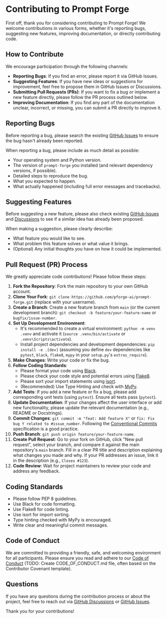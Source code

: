 # Contributing to Prompt Forge

First off, thank you for considering contributing to Prompt Forge! We welcome contributions in various forms, whether it's reporting bugs, suggesting new features, improving documentation, or directly contributing code.

## How to Contribute

We encourage participation through the following channels:

* **Reporting Bugs**: If you find an error, please report it via GitHub Issues.
* **Suggesting Features**: If you have new ideas or suggestions for improvement, feel free to propose them in GitHub Issues or Discussions.
* **Submitting Pull Requests (PRs)**: If you want to fix a bug or implement a new feature directly, please follow the PR process outlined below.
* **Improving Documentation**: If you find any part of the documentation unclear, incorrect, or missing, you can submit a PR directly to improve it.

## Reporting Bugs

Before reporting a bug, please search the existing [GitHub Issues](https://github.com/pforge-ai/prompt-forge/issues) to ensure the bug hasn't already been reported.

When reporting a bug, please include as much detail as possible:

* Your operating system and Python version.
* The version of `prompt-forge` you installed (and relevant dependency versions, if possible).
* Detailed steps to reproduce the bug.
* What you expected to happen.
* What actually happened (including full error messages and tracebacks).

## Suggesting Features

Before suggesting a new feature, please also check existing [GitHub Issues](https://github.com/pforge-ai/prompt-forge/issues) and [Discussions](https://github.com/pforge-ai/prompt-forge/discussions) to see if a similar idea has already been proposed.

When making a suggestion, please clearly describe:

* What feature you would like to see.
* What problem this feature solves or what value it brings.
* (Optional) Any initial thoughts you have on how it could be implemented.

## Pull Request (PR) Process

We greatly appreciate code contributions! Please follow these steps:

1.  **Fork the Repository**: Fork the main repository to your own GitHub account.
2.  **Clone Your Fork**: `git clone https://github.com/pforge-ai/prompt-forge.git` (replace with your username).
3.  **Create a Branch**: Create a new feature branch from `main` (or the current development branch): `git checkout -b feature/your-feature-name` or `bugfix/issue-number`.
4.  **Set Up Development Environment**:
    * It's recommended to create a virtual environment: `python -m venv .venv` and activate it (`source .venv/bin/activate` or `.venv\Scripts\activate`).
    * Install project dependencies and development dependencies: `pip install -e .[dev]` (assuming you define `dev` dependencies like `pytest`, `black`, `flake8`, `mypy` in your `setup.py`'s `extras_require`).
5.  **Make Changes**: Write your code or fix the bug.
6.  **Follow Coding Standards**:
    * Please format your code using [Black](https://github.com/psf/black).
    * Please check your code style and potential errors using [Flake8](https://flake8.pycqa.org/en/latest/).
    * Please sort your import statements using [isort](https://pycqa.github.io/isort/).
    * (Recommended) Use Type Hinting and check with [MyPy](http://mypy-lang.org/).
7.  **Add Tests**: If you add a new feature or fix a bug, please add corresponding unit tests (using `pytest`). Ensure all tests pass (`pytest`).
8.  **Update Documentation**: If your changes affect the user interface or add new functionality, please update the relevant documentation (e.g., README or Docstrings).
9.  **Commit Changes**: `git commit -m "feat: Add feature X"` or `fix: Fix bug Y related to #issue_number`. Following the [Conventional Commits](https://www.conventionalcommits.org/) specification is a good practice.
10. **Push Branch**: `git push origin feature/your-feature-name`.
11. **Create Pull Request**: Go to your fork on GitHub, click "New pull request", select your branch, and compare it against the main repository's `main` branch. Fill in a clear PR title and description explaining what changes you made and why. If your PR addresses an issue, link it in the description (e.g., `Closes #123`).
12. **Code Review**: Wait for project maintainers to review your code and address any feedback.

## Coding Standards

* Please follow PEP 8 guidelines.
* Use Black for code formatting.
* Use Flake8 for code linting.
* Use isort for import sorting.
* Type hinting checked with MyPy is encouraged.
* Write clear and meaningful commit messages.

## Code of Conduct

We are committed to providing a friendly, safe, and welcoming environment for all participants. Please ensure you read and adhere to our [Code of Conduct](CODE_OF_CONDUCT.md) (TODO: Create CODE_OF_CONDUCT.md file, often based on the Contributor Covenant template).

## Questions

If you have any questions during the contribution process or about the project, feel free to reach out via [GitHub Discussions](https://github.com/pforge-ai/prompt-forge/discussions) or [GitHub Issues](https://github.com/pforge-ai/prompt-forge/issues).

Thank you for your contributions!
